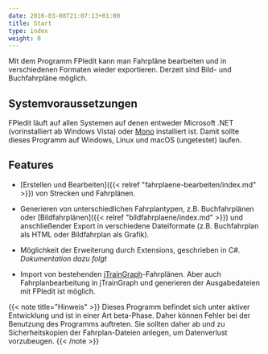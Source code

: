```yaml
---
date: 2016-03-08T21:07:13+01:00
title: Start
type: index
weight: 0
---
```


Mit dem Programm FPledit kann man Fahrpläne bearbeiten und in verschiedenen Formaten wieder exportieren. Derzeit sind Bild- und Buchfahrpläne möglich.

## Systemvoraussetzungen
FPledit läuft auf allen Systemen auf denen entweder Microsoft .NET (vorinstalliert ab Windows Vista) oder [Mono](http://www.mono-project.com/) installiert ist. Damit sollte dieses Programm auf Windows, Linux und macOS (ungetestet) laufen.

## Features
- [Erstellen und Bearbeiten]({{< relref "fahrplaene-bearbeiten/index.md" >}}) von Strecken und Fahrplänen.

- Generieren von unterschiedlichen Fahrplantypen, z.B. Buchfahrplänen oder [Bildfahrplänen]({{< relref "bildfahrplaene/index.md" >}}) und anschließender Export in verschiedene Dateiformate (z.B. Buchfahrplan als HTML oder Bildfahrplan als Grafik).

- Möglichkeit der Erweiterung durch Extensions, geschrieben in C#. *Dokumentation dazu folgt*

- Import von bestehenden [jTrainGraph](http://kinzigtalbahn.bplaced.net/homepage/programme.html)-Fahrplänen. Aber auch Fahrplanbearbeitung in jTrainGraph und generieren der Ausgabedateien mit FPledit ist möglich.

{{< note title="Hinweis" >}}
Dieses Programm befindet sich unter aktiver Entwicklung und ist in einer Art beta-Phase. Daher können Fehler bei der Benutzung des Programms auftreten. Sie sollten daher ab und zu Sicherheitskopien der Fahrplan-Dateien anlegen, um Datenverlust vorzubeugen.
{{< /note >}}
